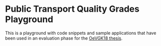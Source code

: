 # Public Transport Quality Grades Playground

This is a playground with code snippets and sample applications that have been used in an evaluation phase for the [OeVGK18 thesis](https://github.com/public-transport-quality-grades/thesis).